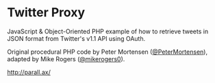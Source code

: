 Twitter Proxy
=============

JavaScript & Object-Oriented PHP example of how to retrieve tweets in JSON format from Twitter's v1.1 API using OAuth.

Original procedural PHP code by Peter Mortensen (<a href="https://twitter.com/PeterMortensen" target="_blank">@PeterMortensen</a>), adapted by Mike Rogers (<a href="https://twitter.com/mikerogers0" target="_blank">@mikerogers0</a>).

http://parall.ax/
